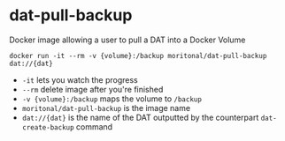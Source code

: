 # dat-pull-backup
Docker image allowing a user to pull a DAT into a Docker Volume

`docker run -it --rm -v {volume}:/backup moritonal/dat-pull-backup dat://{dat}`

* `-it` lets you watch the progress
* `--rm` delete image after you're finished
* `-v {volume}:/backup` maps the volume to `/backup`
* `moritonal/dat-pull-backup` is the image name
* `dat://{dat}` is the name of the DAT outputted by the counterpart `dat-create-backup` command

